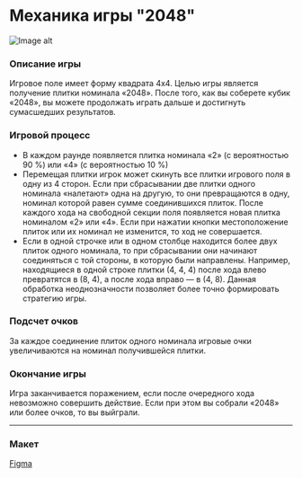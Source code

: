 # Механика игры "2048"

![Image alt](https://github.com/Chillout-team/chillout2048/raw/CHI-34/{path}/2048.png)

### Описание игры
Игровое поле имеет форму квадрата 4x4. Целью игры является получение плитки номинала «2048». После того, как вы соберете кубик «2048», вы можете продолжать играть дальше и достигнуть сумасшедших результатов. 

### Игровой процесс
- В каждом раунде появляется плитка номинала «2» (с вероятностью 90 %) или «4» (с вероятностью 10 %)
- Перемещая плитки игрок может скинуть все плитки игрового поля в одну из 4 сторон. Если при сбрасывании две плитки одного номинала «налетают» одна на другую, то они превращаются в одну, номинал которой равен сумме соединившихся плиток. После каждого хода на свободной секции поля появляется новая плитка номиналом «2» или «4». Если при нажатии кнопки местоположение плиток или их номинал не изменится, то ход не совершается.
- Если в одной строчке или в одном столбце находится более двух плиток одного номинала, то при сбрасывании они начинают соединяться с той стороны, в которую были направлены. Например, находящиеся в одной строке плитки (4, 4, 4) после хода влево превратятся в (8, 4), а после хода вправо — в (4, 8). Данная обработка неоднозначности позволяет более точно формировать стратегию игры.

### Подсчет очков 
За каждое соединение плиток одного номинала игровые очки увеличиваются на номинал получившейся плитки.

### Окончание игры
Игра заканчивается поражением, если после очередного хода невозможно совершить действие. Если при этом вы собрали «2048» или более очков, то вы выйграли.

---

### Макет
[Figma ](https://www.figma.com/file/Wpd0vavUldz6d4aXXM1caI/Chillout2048?node-id=1-61&t=1c5Rj3cksNzztPL5-0)
